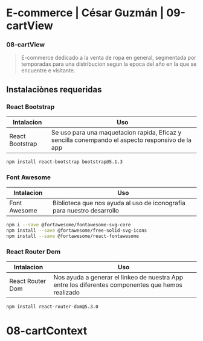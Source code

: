 # E-commerce | César Guzmán | 09-cartView
### 08-cartView
> E-commerce dedicado a la venta de ropa en general, segmentada por temporadas para una distribucion segun la epoca del año en la que se encuentre e visitante. 



## Instalaciònes requeridas

### React Bootstrap
 | Intalacion | Uso|
| ------ | ------ |
| React Bootstrap | Se uso para una maquetacion rapida, Eficaz y sencilla conempando el aspecto responsivo de la app|
```sh
npm install react-bootstrap bootstrap@5.1.3
```
### Font Awesome
 | Intalacion | Uso|
| ------ | ------ |
| Font Awesome | Biblioteca que nos ayuda al uso de iconografia para nuestro desarrollo|
```sh
npm i --save @fortawesome/fontawesome-svg-core
npm install --save @fortawesome/free-solid-svg-icons
npm install --save @fortawesome/react-fontawesome
```
### React Router Dom
| Intalacion | Uso|
| ------ | ------ |
| React Router Dom |Nos ayuda a generar el linkeo de nuestra App entre los diferentes componentes que hemos realizado|
```sh
npm install react-router-dom@5.3.0
```
# 08-cartContext

